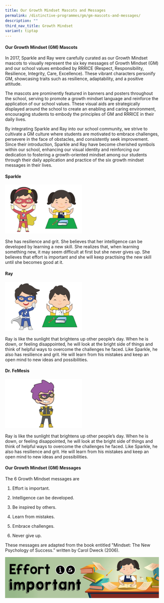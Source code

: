```yaml
---
title: Our Growth Mindset Mascots and Messages
permalink: /distinctive-programmes/gm/gm-mascots-and-messages/
description: ""
third_nav_title: Growth Mindset
variant: tiptap
---
```

<h4><strong>Our Growth Mindset (GM) Mascots</strong></h4>
<p>In 2017, Sparkle and Ray were carefully curated as our Growth Mindset
mascots to visually represent the six key messages of Growth Mindset (GM)
and our school values embodied by RRRICE (Respect, Responsibility, Resilience,
Integrity, Care, Excellence). These vibrant characters personify GM, showcasing
traits such as resilience, adaptability, and a positive attitude.</p>
<p>The mascots are prominently featured in banners and posters throughout
the school, serving to promote a growth mindset language and reinforce
the application of our school values. These visual aids are strategically
displayed around the school to create an enabling and caring environment,
encouraging students to embody the principles of GM and RRRICE in their
daily lives.</p>
<p>By integrating Sparkle and Ray into our school community, we strive to
cultivate a GM culture where students are motivated to embrace challenges,
persevere in the face of obstacles, and consistently seek improvement.
Since their introduction, Sparkle and Ray have become cherished symbols
within our school, enhancing our visual identity and reinforcing our dedication
to fostering a growth-oriented mindset among our students through their
daily application and practice of the six growth mindset messages in their
lives.</p>
<p></p>
<h4>Sparkle</h4>
<p></p>
<div class="isomer-image-wrapper">
<img style="width: 50%;" height="auto" width="100%" alt="" src="/images/Sparkle_Combo_2.png">
</div>
<p>She has resilience and grit. She believes that her intelligence can be
developed by learning a new skill. She realizes that, when learning something
new, it may seem difficult at first but she never gives up. She believes
that effort is important and she will keep practising the new skill until
she becomes good at it.</p>
<h4>Ray</h4>
<p></p>
<div class="isomer-image-wrapper">
<img style="width: 50%;" height="auto" width="100%" alt="" src="/images/Ray_combo_2.png">
</div>
<p>Ray is like the sunlight that brightens up other people’s day. When he
is down, or feeling disappointed, he will look at the bright side of things
and think of helpful ways to overcome the challenges he faced. Like Sparkle,
he also has resilience and grit. He will learn from his mistakes and keep
an open mind to new ideas and possibilities.</p>
<h4>Dr. FeMesis</h4>
<p></p>
<div class="isomer-image-wrapper">
<img style="width: 50%;" height="auto" width="100%" alt="" src="/images/Dr_FeMesis_combo.png">
</div>
<p>Ray is like the sunlight that brightens up other people’s day. When he
is down, or feeling disappointed, he will look at the bright side of things
and think of helpful ways to overcome the challenges he faced. Like Sparkle,
he also has resilience and grit. He will learn from his mistakes and keep
an open mind to new ideas and possibilities.</p>
<h4></h4>
<h4><strong>Our Growth Mindset (GM) Messages</strong></h4>
<p>The 6 Growth Mindset messages are</p>
<ol data-tight="true" class="tight">
<li>
<p>Effort is important.</p>
</li>
<li>
<p>Intelligence can be developed.</p>
</li>
<li>
<p>Be inspired by others.</p>
</li>
<li>
<p>Learn from mistakes.</p>
</li>
<li>
<p>Embrace challenges.</p>
</li>
<li>
<p>Never give up.</p>
</li>
</ol>
<p>These messages are adapted from the book entitled "Mindset: The New Psychology
of Success.” written by Carol Dweck (2006).</p>
<p></p>
<div class="isomer-image-wrapper">
<img style="width: 100%" height="auto" width="100%" alt="" src="/images/Effort_is_important.jpg">
</div>
<p></p>
<p></p>